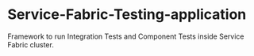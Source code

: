 # Service-Fabric-Testing-application
Framework to run Integration Tests and Component Tests inside Service Fabric cluster.
